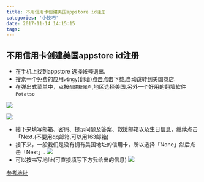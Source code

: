 ```yaml
---
title: 不用信用卡创建美国appstore id注册
categories: '小技巧'
date: 2017-11-14 14:15:15
tags:
---
```


## 不用信用卡创建美国appstore id注册

* 在手机上找到appstore 选择帐号退出.
* 搜素一个免费的应用`wingy`(翻墙)[点击](https://itunes.apple.com/us/app/id1178584911?mt=8)点击下载,自动跳转到美国商店.
* 在弹出式菜单中，点按`创建新帐户`,地区选择美国.另外一个好用的翻墙软件`Potatso`

 ![](http://upload-images.jianshu.io/upload_images/124489-b3d34477b31fd204.jpg?imageView2/2/w/1240/q/100)
 <!-- more -->
 ![](http://upload-images.jianshu.io/upload_images/124489-83e9ee7003cb9d4b.jpg?imageView2/2/w/1240/q/100)
* 接下来填写邮箱、密码、提示问题及答案、救援邮箱以及生日信息，继续点击 「Next.(不要用qq邮箱,可以用163邮箱)
* 接下来，一般我们是没有拥有美国地址的信用卡，所以选择「None」然后点击「Next」.
![](http://upload-images.jianshu.io/upload_images/124489-7b5f37a1dea04b18.jpg?imageView2/2/w/1240/q/100)
* 可以按书写地址(可直接填写下方我给出的信息)
![](http://upload-images.jianshu.io/upload_images/124489-0b8f7f987d54f302.jpg?imageView2/2/w/1240/q/100)

[参考地址](http://www.jianshu.com/p/ea7815dcf5c8)